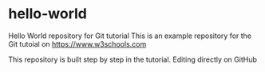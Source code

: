 # hello-world
Hello World repository for Git tutorial
This is an example repository for the Git tutoial on https://www.w3schools.com

This repository is built step by step in the tutorial.
Editing directly on GitHub
